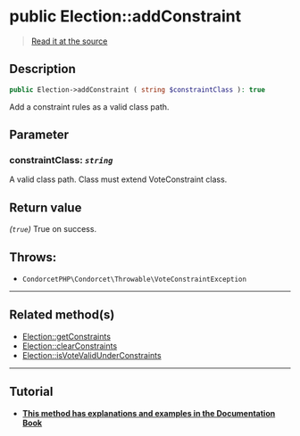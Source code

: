 # public Election::addConstraint

> [Read it at the source](https://github.com/julien-boudry/Condorcet/blob/master/src/Election.php#L359)

## Description    

```php
public Election->addConstraint ( string $constraintClass ): true
```

Add a constraint rules as a valid class path.

## Parameter

### **constraintClass:** *`string`*   
A valid class path. Class must extend VoteConstraint class.    


## Return value   

*(`true`)* True on success.



## Throws:   

* ```CondorcetPHP\Condorcet\Throwable\VoteConstraintException``` 

---------------------------------------

## Related method(s)      

* [Election::getConstraints](/Docs/api-reference/Election%20Class/Election--getConstraints.md)    
* [Election::clearConstraints](/Docs/api-reference/Election%20Class/Election--clearConstraints.md)    
* [Election::isVoteValidUnderConstraints](/Docs/api-reference/Election%20Class/Election--isVoteValidUnderConstraints.md)    

---------------------------------------

## Tutorial

* **[This method has explanations and examples in the Documentation Book](https://docs.condorcet.io/book/3.AsPhpLibrary/5.Votes/5.VotesConstraints)**    

